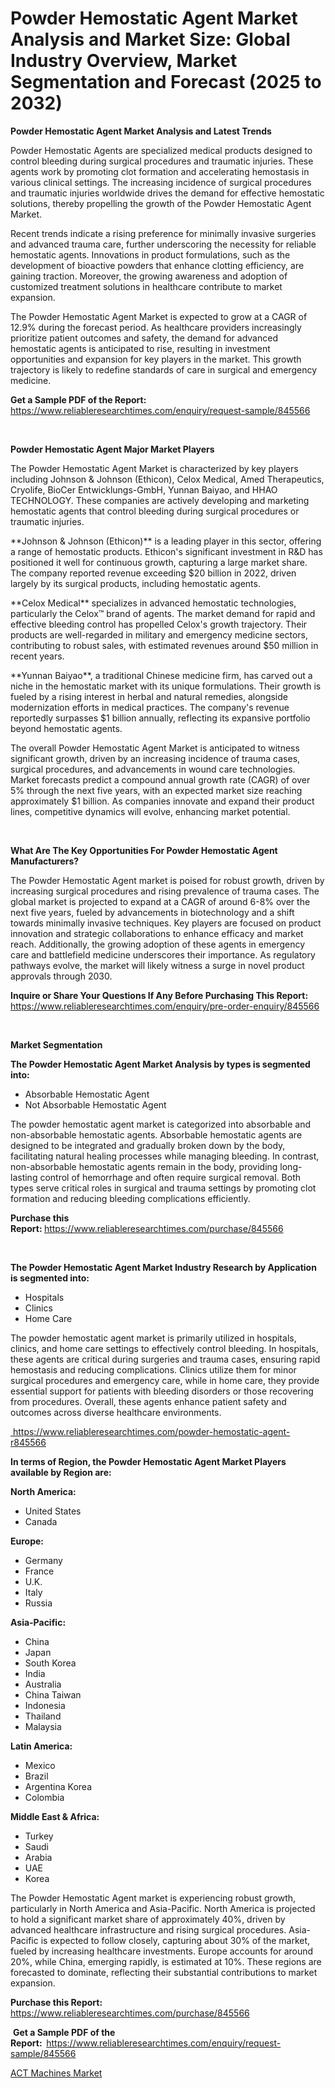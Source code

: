 <p><h1>Powder Hemostatic Agent Market Analysis and Market Size: Global Industry Overview, Market Segmentation and Forecast (2025 to 2032)</h1></p><p><strong>Powder Hemostatic Agent Market Analysis and Latest Trends</strong></p>
<p><p>Powder Hemostatic Agents are specialized medical products designed to control bleeding during surgical procedures and traumatic injuries. These agents work by promoting clot formation and accelerating hemostasis in various clinical settings. The increasing incidence of surgical procedures and traumatic injuries worldwide drives the demand for effective hemostatic solutions, thereby propelling the growth of the Powder Hemostatic Agent Market.</p><p>Recent trends indicate a rising preference for minimally invasive surgeries and advanced trauma care, further underscoring the necessity for reliable hemostatic agents. Innovations in product formulations, such as the development of bioactive powders that enhance clotting efficiency, are gaining traction. Moreover, the growing awareness and adoption of customized treatment solutions in healthcare contribute to market expansion. </p><p>The Powder Hemostatic Agent Market is expected to grow at a CAGR of 12.9% during the forecast period. As healthcare providers increasingly prioritize patient outcomes and safety, the demand for advanced hemostatic agents is anticipated to rise, resulting in investment opportunities and expansion for key players in the market. This growth trajectory is likely to redefine standards of care in surgical and emergency medicine.</p></p>
<p><strong>Get a Sample PDF of the Report:&nbsp;</strong> <a href="https://www.reliableresearchtimes.com/enquiry/request-sample/845566?utm_campaign=2040&utm_medium=2&utm_source=Github&utm_content=ia&utm_term=03032025&utm_id=powder-hemostatic-agent">https://www.reliableresearchtimes.com/enquiry/request-sample/845566</a></p>
<p>&nbsp;</p>
<p><strong>Powder Hemostatic Agent Major Market Players</strong></p>
<p><p>The Powder Hemostatic Agent Market is characterized by key players including Johnson & Johnson (Ethicon), Celox Medical, Amed Therapeutics, Cryolife, BioCer Entwicklungs-GmbH, Yunnan Baiyao, and HHAO TECHNOLOGY. These companies are actively developing and marketing hemostatic agents that control bleeding during surgical procedures or traumatic injuries.</p><p>**Johnson & Johnson (Ethicon)** is a leading player in this sector, offering a range of hemostatic products. Ethicon's significant investment in R&D has positioned it well for continuous growth, capturing a large market share. The company reported revenue exceeding $20 billion in 2022, driven largely by its surgical products, including hemostatic agents.</p><p>**Celox Medical** specializes in advanced hemostatic technologies, particularly the Celox™ brand of agents. The market demand for rapid and effective bleeding control has propelled Celox's growth trajectory. Their products are well-regarded in military and emergency medicine sectors, contributing to robust sales, with estimated revenues around $50 million in recent years.</p><p>**Yunnan Baiyao**, a traditional Chinese medicine firm, has carved out a niche in the hemostatic market with its unique formulations. Their growth is fueled by a rising interest in herbal and natural remedies, alongside modernization efforts in medical practices. The company's revenue reportedly surpasses $1 billion annually, reflecting its expansive portfolio beyond hemostatic agents.</p><p>The overall Powder Hemostatic Agent Market is anticipated to witness significant growth, driven by an increasing incidence of trauma cases, surgical procedures, and advancements in wound care technologies. Market forecasts predict a compound annual growth rate (CAGR) of over 5% through the next five years, with an expected market size reaching approximately $1 billion. As companies innovate and expand their product lines, competitive dynamics will evolve, enhancing market potential.</p></p>
<p>&nbsp;</p>
<p><strong>What Are The Key Opportunities For Powder Hemostatic Agent Manufacturers?</strong></p>
<p><p>The Powder Hemostatic Agent market is poised for robust growth, driven by increasing surgical procedures and rising prevalence of trauma cases. The global market is projected to expand at a CAGR of around 6-8% over the next five years, fueled by advancements in biotechnology and a shift towards minimally invasive techniques. Key players are focused on product innovation and strategic collaborations to enhance efficacy and market reach. Additionally, the growing adoption of these agents in emergency care and battlefield medicine underscores their importance. As regulatory pathways evolve, the market will likely witness a surge in novel product approvals through 2030.</p></p>
<p><strong>Inquire or Share Your Questions If Any Before Purchasing This Report:</strong> <a href="https://www.reliableresearchtimes.com/enquiry/pre-order-enquiry/845566?utm_campaign=2040&utm_medium=2&utm_source=Github&utm_content=ia&utm_term=03032025&utm_id=powder-hemostatic-agent">https://www.reliableresearchtimes.com/enquiry/pre-order-enquiry/845566</a></p>
<p>&nbsp;</p>
<p><strong>Market Segmentation</strong></p>
<p><strong>The Powder Hemostatic Agent Market Analysis by types is segmented into:</strong></p>
<p><ul><li>Absorbable Hemostatic Agent</li><li>Not Absorbable Hemostatic Agent</li></ul></p>
<p><p>The powder hemostatic agent market is categorized into absorbable and non-absorbable hemostatic agents. Absorbable hemostatic agents are designed to be integrated and gradually broken down by the body, facilitating natural healing processes while managing bleeding. In contrast, non-absorbable hemostatic agents remain in the body, providing long-lasting control of hemorrhage and often require surgical removal. Both types serve critical roles in surgical and trauma settings by promoting clot formation and reducing bleeding complications efficiently.</p></p>
<p><strong>Purchase this Report:&nbsp;</strong><a href="https://www.reliableresearchtimes.com/purchase/845566?utm_campaign=2040&utm_medium=2&utm_source=Github&utm_content=ia&utm_term=03032025&utm_id=powder-hemostatic-agent">https://www.reliableresearchtimes.com/purchase/845566</a></p>
<p>&nbsp;</p>
<p><strong>The Powder Hemostatic Agent Market Industry Research by Application is segmented into:</strong></p>
<p><ul><li>Hospitals</li><li>Clinics</li><li>Home Care</li></ul></p>
<p><p>The powder hemostatic agent market is primarily utilized in hospitals, clinics, and home care settings to effectively control bleeding. In hospitals, these agents are critical during surgeries and trauma cases, ensuring rapid hemostasis and reducing complications. Clinics utilize them for minor surgical procedures and emergency care, while in home care, they provide essential support for patients with bleeding disorders or those recovering from procedures. Overall, these agents enhance patient safety and outcomes across diverse healthcare environments.</p></p>
<p><a href="https://www.reliableresearchtimes.com/powder-hemostatic-agent-r845566?utm_campaign=2040&utm_medium=2&utm_source=Github&utm_content=ia&utm_term=03032025&utm_id=powder-hemostatic-agent">&nbsp;https://www.reliableresearchtimes.com/powder-hemostatic-agent-r845566</a></p>
<p><strong>In terms of Region, the Powder Hemostatic Agent Market Players available by Region are:</strong></p>
<p>
    <p> <strong> North America: </strong>
        <ul>
            <li>United States</li>
            <li>Canada</li>
        </ul>
        </p> 
    <p> <strong> Europe: </strong>
        <ul>
            <li>Germany</li>
            <li>France</li>
            <li>U.K.</li>
            <li>Italy</li>
            <li>Russia</li>
        </ul>
        </p> 
    <p> <strong> Asia-Pacific: </strong>
        <ul>
            <li>China</li>
            <li>Japan</li>
            <li>South Korea</li>
            <li>India</li>
            <li>Australia</li>
            <li>China Taiwan</li>
            <li>Indonesia</li>
            <li>Thailand</li>
            <li>Malaysia</li>
        </ul>
        </p> 
    <p> <strong> Latin America: </strong>
        <ul>
            <li>Mexico</li>
            <li>Brazil</li>
            <li>Argentina Korea</li>
            <li>Colombia</li>
        </ul>
        </p> 
    <p> <strong> Middle East & Africa: </strong>
        <ul>
            <li>Turkey</li>
            <li>Saudi</li>
            <li>Arabia</li>
            <li>UAE</li>
            <li>Korea</li>
        </ul>
    </p>
    </p>
<p><p>The Powder Hemostatic Agent market is experiencing robust growth, particularly in North America and Asia-Pacific. North America is projected to hold a significant market share of approximately 40%, driven by advanced healthcare infrastructure and rising surgical procedures. Asia-Pacific is expected to follow closely, capturing about 30% of the market, fueled by increasing healthcare investments. Europe accounts for around 20%, while China, emerging rapidly, is estimated at 10%. These regions are forecasted to dominate, reflecting their substantial contributions to market expansion.</p></p>
<p><strong>Purchase this Report: </strong><a href="https://www.reliableresearchtimes.com/purchase/845566?utm_campaign=2040&utm_medium=2&utm_source=Github&utm_content=ia&utm_term=03032025&utm_id=powder-hemostatic-agent">https://www.reliableresearchtimes.com/purchase/845566</a></p>
<p>&nbsp;<strong>Get a Sample PDF of the Report:&nbsp;&nbsp;</strong><a href="https://www.reliableresearchtimes.com/enquiry/request-sample/845566?utm_campaign=2040&utm_medium=2&utm_source=Github&utm_content=ia&utm_term=03032025&utm_id=powder-hemostatic-agent">https://www.reliableresearchtimes.com/enquiry/request-sample/845566</a></p>
<p><strong></strong></p>
<p><p><a href="https://github.com/lelkohydesyj/Market-Research-Report-List-1/blob/main/act-machines-market.md?utm_campaign=2040&utm_medium=2&utm_source=Github&utm_content=ia&utm_term=03032025&utm_id=powder-hemostatic-agent">ACT Machines Market</a></p></p>